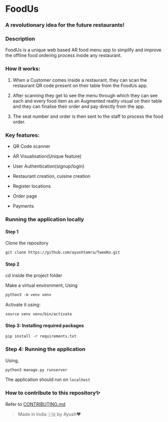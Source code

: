 
# FoodUs

### A revolutionary idea for the future restaurants!

### Description

FoodUs is a unique web based AR food menu app to simplify and improve the
offline food ordering process inside any restaurant.

### How it works:

1. When a Customer comes inside a restaurant, they can scan the restaurant QR code
present on their table from the FoodUs app.

2. After scanning they get to see the menu through which they can see each and every food item as an
Augmented reality visual on their table and they can finalise their order and pay directly from the app.

3. The seat number and order is then sent to the staff to process the food order.


### Key features:

- QR Code scanner

- AR Visualisation(Unique feature)

- User Authentication(signup/login)

- Restaurant creation, cuisine creation

- Register locations

- Order page

- Payments


### Running the application locally

#### Step 1

Clone the repository

```markdown
git clone https://github.com/ayushtamra/TweeKo.git
```

#### Step 2

cd inside the project folder

Make a virtual environment, Using

```markdown
python3 -m venv venv
```

Activate it using:

```source venv venv/bin/activate```

#### Step 3: Installing required packages

```pip install -r requirements.txt```

### Step 4: Running the application

Using,

```markdown
python3 manage.py runserver
```
The application should run on `localhost`

### How to contribute to this repository✨

Refer to [CONTRIBUTING.md](./CONTRIBUTING.md)


> Made in India :india: by Ayush❤️
